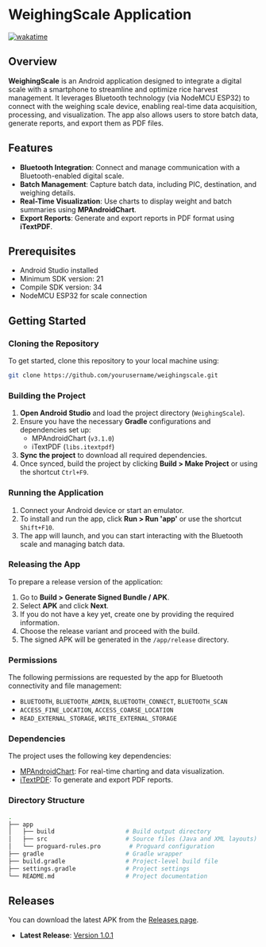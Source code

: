 # WeighingScale Application

[![wakatime](https://wakatime.com/badge/user/6107bfd2-2e56-4e0a-b828-3e2ef709217d/project/9394bb88-21f9-4a45-82a3-9fcd6a4cd593.svg)](https://wakatime.com/@6107bfd2-2e56-4e0a-b828-3e2ef709217d/projects/xcuvhnfvba)

## Overview

**WeighingScale** is an Android application designed to integrate a digital scale with a smartphone to streamline and optimize rice harvest management. It leverages Bluetooth technology (via NodeMCU ESP32) to connect with the weighing scale device, enabling real-time data acquisition, processing, and visualization. The app also allows users to store batch data, generate reports, and export them as PDF files.

## Features

- **Bluetooth Integration**: Connect and manage communication with a Bluetooth-enabled digital scale.
- **Batch Management**: Capture batch data, including PIC, destination, and weighing details.
- **Real-Time Visualization**: Use charts to display weight and batch summaries using **MPAndroidChart**.
- **Export Reports**: Generate and export reports in PDF format using **iTextPDF**.

## Prerequisites

- Android Studio installed
- Minimum SDK version: 21
- Compile SDK version: 34
- NodeMCU ESP32 for scale connection

## Getting Started

### Cloning the Repository

To get started, clone this repository to your local machine using:

```bash
git clone https://github.com/yourusername/weighingscale.git
```

### Building the Project

1. **Open Android Studio** and load the project directory (`WeighingScale`).
2. Ensure you have the necessary **Gradle** configurations and dependencies set up:
   - MPAndroidChart (`v3.1.0`)
   - iTextPDF (`libs.itextpdf`)
3. **Sync the project** to download all required dependencies.
4. Once synced, build the project by clicking **Build > Make Project** or using the shortcut `Ctrl+F9`.

### Running the Application

1. Connect your Android device or start an emulator.
2. To install and run the app, click **Run > Run 'app'** or use the shortcut `Shift+F10`.
3. The app will launch, and you can start interacting with the Bluetooth scale and managing batch data.

### Releasing the App

To prepare a release version of the application:

1. Go to **Build > Generate Signed Bundle / APK**.
2. Select **APK** and click **Next**.
3. If you do not have a key yet, create one by providing the required information.
4. Choose the release variant and proceed with the build.
5. The signed APK will be generated in the `/app/release` directory.

### Permissions

The following permissions are requested by the app for Bluetooth connectivity and file management:

- `BLUETOOTH`, `BLUETOOTH_ADMIN`, `BLUETOOTH_CONNECT`, `BLUETOOTH_SCAN`
- `ACCESS_FINE_LOCATION`, `ACCESS_COARSE_LOCATION`
- `READ_EXTERNAL_STORAGE`, `WRITE_EXTERNAL_STORAGE`

### Dependencies

The project uses the following key dependencies:

- [MPAndroidChart](https://github.com/PhilJay/MPAndroidChart): For real-time charting and data visualization.
- [iTextPDF](https://github.com/itext/itextpdf): To generate and export PDF reports.

### Directory Structure

```bash
.
├── app
│   ├── build                    # Build output directory
│   ├── src                      # Source files (Java and XML layouts)
│   └── proguard-rules.pro        # Proguard configuration
├── gradle                       # Gradle wrapper
├── build.gradle                 # Project-level build file
├── settings.gradle              # Project settings
└── README.md                    # Project documentation
```



## Releases

You can download the latest APK from the [Releases page](https://github.com/dikhimartin/WeighingScaleApp/releases).

- **Latest Release**: [Version 1.0.1](https://github.com/dikhimartin/WeighingScaleApp/releases/tag/v1.0.1)